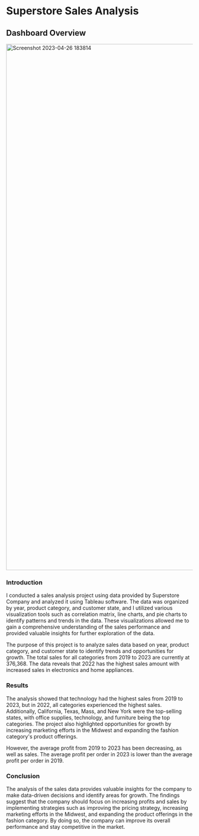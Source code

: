 # Superstore Sales Analysis

## Dashboard Overview

<img width="1416" alt="Screenshot 2023-04-26 183814" src="https://user-images.githubusercontent.com/94572320/234738142-5859f4b5-6267-4b9b-bde5-a3da94ece94b.png">


### Introduction

I conducted a sales analysis project using data provided by Superstore Company and analyzed it using Tableau software. The data was organized by year, product category, and customer state, and I utilized various visualization tools such as correlation matrix, line charts, and pie charts to identify patterns and trends in the data. These visualizations allowed me to gain a comprehensive understanding of the sales performance and provided valuable insights for further exploration of the data.

The purpose of this project is to analyze sales data based on year, product category, and customer state to identify trends and opportunities for growth. The total sales for all categories from 2019 to 2023 are currently at 376,368. The data reveals that 2022 has the highest sales amount with increased sales in electronics and home appliances.

### Results

The analysis showed that technology had the highest sales from 2019 to 2023, but in 2022, all categories experienced the highest sales. Additionally, California, Texas, Mass, and New York were the top-selling states, with office supplies, technology, and furniture being the top categories. The project also highlighted opportunities for growth by increasing marketing efforts in the Midwest and expanding the fashion category's product offerings.

However, the average profit from 2019 to 2023 has been decreasing, as well as sales. The average profit per order in 2023 is lower than the average profit per order in 2019.

### Conclusion

The analysis of the sales data provides valuable insights for the company to make data-driven decisions and identify areas for growth. The findings suggest that the company should focus on increasing profits and sales by implementing strategies such as improving the pricing strategy, increasing marketing efforts in the Midwest, and expanding the product offerings in the fashion category. By doing so, the company can improve its overall performance and stay competitive in the market.

